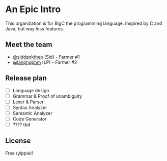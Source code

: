 # An Epic Intro 
This organization is for BigC the programming language. Inspired by C and Java, but way less features. 

## Meet the team 
- [@siddankthep](https://github.com/siddankthep) (Sid) - Farmer #1 
- [@lanphgphm](https://github.com/lanphgphm) (LP) - Farmer #2 

## Release plan 
- [ ] Language design 
- [ ] Grammar & Proof of unambiguity 
- [ ] Lexer & Parser 
- [ ] Syntax Analyzer 
- [ ] Semantic Analyzer 
- [ ] Code Generator 
- [ ] ???? tbd

## License 
Free (yippie)!
